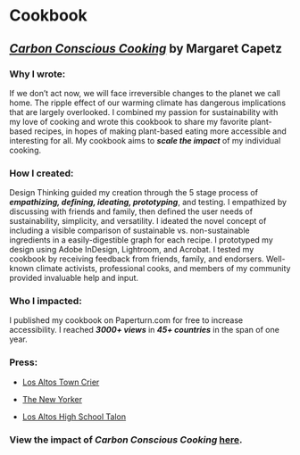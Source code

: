# Cookbook
## [_Carbon Conscious Cooking_](https://drive.google.com/file/d/1U9S1lap8wrQw6qgcsXipqx_he9DPJK3Q/view) by Margaret Capetz

### Why I wrote:
If we don’t act now, we will face irreversible changes to the planet we call home. The ripple effect of our warming climate has dangerous implications that are largely overlooked. I combined my passion for sustainability with my love of cooking and wrote this cookbook to share my favorite plant-based recipes, in hopes of making plant-based eating more accessible and interesting for all. My cookbook aims to ***scale the impact*** of my individual cooking.

### How I created:
Design Thinking guided my creation through the 5 stage process of ***empathizing, defining, ideating, prototyping***, and testing. I empathized by discussing with friends and family, then defined the user needs of sustainability, simplicity, and versatility. I ideated the novel concept of including a visible comparison of sustainable vs. non-sustainable ingredients in a easily-digestible graph for each recipe. I prototyped my design using Adobe InDesign, Lightroom, and Acrobat. I tested my cookbook by receiving feedback from friends, family, and endorsers. Well-known climate activists, professional cooks, and members of my community provided invaluable help and input. 

### Who I impacted:
I published my cookbook on Paperturn.com for free to increase accessibility. I reached ***3000+ views*** in ***45+ countries*** in the span of one year. 

### Press:

- [Los Altos Town Crier](https://www.losaltosonline.com/schools/los-altos-high-school-senior-publishes-plant-based-cookbook/article_479e2bdd-d1d9-546b-b100-94715244f869.html)

- [The New Yorker](https://www.newyorker.com/news/annals-of-a-warming-planet/theres-nothing-sacred-about-nine-justices-a-livable-planet-on-the-other-hand)

- [Los Altos High School Talon](https://lahstalon.org/carbon-conscious-cooking/)


### View the impact of _Carbon Conscious Cooking_ [here](https://drive.google.com/file/d/1QPAzFIwPQtL6-hPpkIb7cVhvGBJW6bYR/view?usp=sharing).
